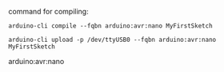 command for compiling:

`arduino-cli compile --fqbn arduino:avr:nano MyFirstSketch`

`arduino-cli upload -p /dev/ttyUSB0 --fqbn arduino:avr:nano MyFirstSketch`

arduino:avr:nano